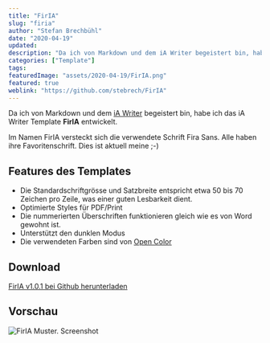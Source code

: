 ```yaml
---
title: "FirIA"
slug: "firia"
author: "Stefan Brechbühl"
date: "2020-04-19"
updated:
description: "Da ich von Markdown und dem iA Writer begeistert bin, habe ich das iA Writer Template FirIA entwickelt. Im Namen FirIA versteckt sich die verwendete Schrift Fira Sans."
categories: ["Template"]
tags:
featuredImage: "assets/2020-04-19/FirIA.png"
featured: true
weblink: "https://github.com/stebrech/FirIA"
---
```

Da ich von Markdown und dem [iA Writer](https://ia.net/de/writer) begeistert bin, habe ich das iA Writer Template **FirIA** entwickelt.

Im Namen FirIA versteckt sich die verwendete Schrift Fira Sans. Alle haben ihre Favoritenschrift. Dies ist aktuell meine ;-)

## Features des Templates

- Die Standardschriftgrösse und Satzbreite entspricht etwa 50 bis 70 Zeichen pro Zeile, was einer guten Lesbarkeit dient.
- Optimierte Styles für PDF/Print
- Die nummerierten Überschriften funktionieren gleich wie es von Word gewohnt ist.
- Unterstützt den dunklen Modus
- Die verwendeten Farben sind von [Open Color](https://github.com/yeun/open-color)

## Download

[FirIA v1.0.1 bei Github herunterladen](https://github.com/stebrech/FirIA/releases/tag/v1.0.1)

## Vorschau

![FirIA Muster. Screenshot](assets/2020-04-19/screenshot.png)
